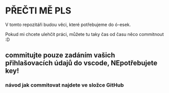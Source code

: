 # PŘEČTI MĚ PLS

V tomto repozitáři budou věci, které potřebujeme do ó-esek. 

Pokud mi chcete ulehčit práci, můžete tu taky čas od času něco commitnout :D




## commitujte pouze zadáním vašich přihlašovacích údajů do vscode, NEpotřebujete key!
### návod jak commitovat najdete ve složce GitHub